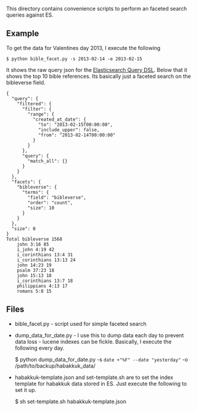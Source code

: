 This directory contains convenience scripts to perform an faceted search queries against ES.

## Example
To get the data for Valentines day 2013,  I execute the following

    $ python bible_facet.py -s 2013-02-14 -e 2013-02-15

It shows the raw query json for the 
[Elasticsearch Query DSL](http://www.elasticsearch.org/guide/reference/query-dsl/index.html). 
Below that it shows the top 10 bible references. Its basically just a faceted search on the 
bibleverse field.

    {
      "query": {
        "filtered": {
          "filter": {
            "range": {
              "created_at_date": {
                "to": "2013-02-15T00:00:00",
                "include_upper": false,
                "from": "2013-02-14T00:00:00"
              }
            }
          },
          "query": {
            "match_all": {}
          }
        }
      },
      "facets": {
        "bibleverse": {
          "terms": {
            "field": "bibleverse",
            "order": "count",
            "size": 10
          }
        }
      },
      "size": 0
    }
    Total bibleverse 1568
        john 3:16 85
        i_john 4:19 42
        i_corinthians 13:4 31
        i_corinthians 13:13 24
        john 14:23 19
        psalm 37:23 18
        john 15:13 18
        i_corinthians 13:7 18
        philippians 4:13 17
        romans 5:8 15


## Files
* bible_facet.py - script used for simple faceted search
* dump_data_for_date.py - I use this to dump data each day to prevent data loss - lucene indexes can be fickle. Basically,
I execute the following every day. 

    $  python dump_data_for_date.py -s `date +"%F" --date "yesterday"` -o /path/to/backup/habakkuk_data/
* habakkuk-template.json and set-template.sh are to set the index template for habakkuk data stored in ES. Just execute the following
to set it up.    

    $ sh set-template.sh habakkuk-template.json
